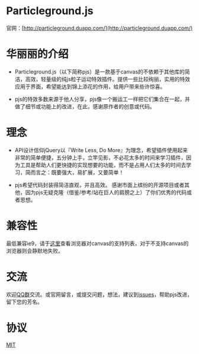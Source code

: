 # Particleground.js

官网：[http://particleground.duapp.com/](http://particleground.duapp.com/)

# 华丽丽的介绍

- Particleground.js（以下简称pjs）是一款基于canvas的不依赖于其他库的简洁，高效，轻量级的纯js粒子运动特效插件。提供一些比较绚丽，实用的特效应用于界面，希望能达到锦上添花的作用，给用户带来些许惊喜。

- pjs的特效多数来源于他人分享，pjs像一个搬运工一样把它们集合在一起，并做了细节或功能上的改进，在此，感谢原作者的创意或代码。

# 理念

- API设计信仰jQuery以『Write Less, Do More』为理念，希望插件使用起来非常的简单便捷，五分钟上手，立竿见影，不必花太多的时间来学习插件，因为工具是帮助人们更快捷的实现想要的功能，而不是占用人们太多的时间去学习，简而言之：既要强大，易扩展，又要简单！

- pjs希望代码封装得简洁直观，并且高效。 感谢市面上缤纷的开源项目或者其他，因为pjs无疑克隆（借鉴/参考/站在巨人的肩膀之上）了你们优秀的代码或者思想。

# 兼容性

最低兼容ie9，请于<a href="http://caniuse.com/#search=canvas" target="_blank">这里</a>查看浏览器对canvas的支持列表，对于不支持canvas的浏览器则会静默地失败。

# 交流

欢迎<a href="http://shang.qq.com/wpa/qunwpa?idkey=f548e3f94e0040a2ac5adfe4fec6915ef67c8c1b6ba5784ff6d5049c6135a759" target="_blank">QQ群</a>交流。或官网留言，或提交问题，想法，建议到[issues](https://github.com/Barrior/Particleground.js/issues)，帮助pjs改进，留下您的芳名。

# 协议

<a href="http://www.opensource.org/licenses/mit-license.php" target="_blank">MIT</a>